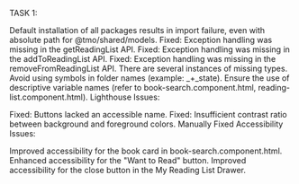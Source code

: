 
TASK 1:

Default installation of all packages results in import failure, even with absolute path for @tmo/shared/models.
Fixed: Exception handling was missing in the getReadingList API.
Fixed: Exception handling was missing in the addToReadingList API.
Fixed: Exception handling was missing in the removeFromReadingList API.
There are several instances of missing types.
Avoid using symbols in folder names (example: _+_state).
Ensure the use of descriptive variable names (refer to book-search.component.html, reading-list.component.html).
Lighthouse Issues:

Fixed: Buttons lacked an accessible name.
Fixed: Insufficient contrast ratio between background and foreground colors.
Manually Fixed Accessibility Issues:

Improved accessibility for the book card in book-search.component.html.
Enhanced accessibility for the "Want to Read" button.
Improved accessibility for the close button in the My Reading List Drawer.